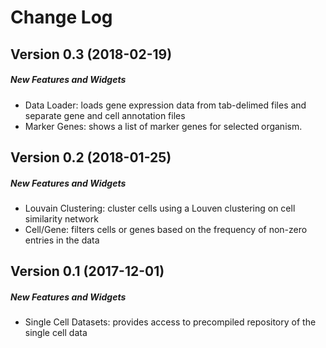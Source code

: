 Change Log
==========

Version 0.3 (2018-02-19)
------------------------
##### New Features and Widgets
 * Data Loader: loads gene expression data from tab-delimed files and separate gene and cell annotation files
 * Marker Genes: shows a list of marker genes for selected organism.


Version 0.2 (2018-01-25)
------------------------
##### New Features and Widgets
 * Louvain Clustering: cluster cells using a Louven clustering on cell similarity network
 * Cell/Gene: filters cells or genes based on the frequency of non-zero entries in the data


Version 0.1 (2017-12-01)
------------------------
##### New Features and Widgets
 * Single Cell Datasets: provides access to precompiled repository of the single cell data
